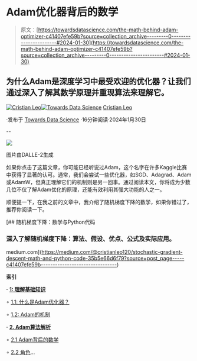 # Adam优化器背后的数学

> 原文：[https://towardsdatascience.com/the-math-behind-adam-optimizer-c41407efe59b?source=collection_archive---------0-----------------------#2024-01-30](https://towardsdatascience.com/the-math-behind-adam-optimizer-c41407efe59b?source=collection_archive---------0-----------------------#2024-01-30)

## 为什么Adam是深度学习中最受欢迎的优化器？让我们通过深入了解其数学原理并重现算法来理解它。

[](https://medium.com/@cristianleo120?source=post_page---byline--c41407efe59b--------------------------------)[![Cristian Leo](../Images/99074292e7dfda50cf50a790b8deda79.png)](https://medium.com/@cristianleo120?source=post_page---byline--c41407efe59b--------------------------------)[](https://towardsdatascience.com/?source=post_page---byline--c41407efe59b--------------------------------)[![Towards Data Science](../Images/a6ff2676ffcc0c7aad8aaf1d79379785.png)](https://towardsdatascience.com/?source=post_page---byline--c41407efe59b--------------------------------) [Cristian Leo](https://medium.com/@cristianleo120?source=post_page---byline--c41407efe59b--------------------------------)

·发布于 [Towards Data Science](https://towardsdatascience.com/?source=post_page---byline--c41407efe59b--------------------------------) ·16分钟阅读·2024年1月30日

--

![](../Images/70d06b2ec8e8cb2a346295529f913efd.png)

图片由DALLE-2生成

如果你点击了这篇文章，你可能已经听说过Adam，这个名字在许多Kaggle比赛中获得了显著的认可。通常，我们会尝试一些优化器，如SGD、Adagrad、Adam或AdamW，但真正理解它们的机制则是另一回事。通过阅读本文，你将成为少数几位不仅了解Adam优化的原理，还能有效利用其强大功能的人之一。

顺便提一下，在我之前的文章中，我介绍了随机梯度下降的数学，如果你错过了，推荐你阅读一下。

[](https://medium.com/@cristianleo120/stochastic-gradient-descent-math-and-python-code-35b5e66d6f79?source=post_page-----c41407efe59b--------------------------------) [## 随机梯度下降：数学与Python代码

### 深入了解随机梯度下降：算法、假设、优点、公式及实际应用。

medium.com](https://medium.com/@cristianleo120/stochastic-gradient-descent-math-and-python-code-35b5e66d6f79?source=post_page-----c41407efe59b--------------------------------)

**索引**

**·** [**1: 理解基础知识**](#e382)

∘ [1.1: 什么是Adam优化器？](#63c0)

∘ [1.2: Adam的机制](#de8c)

**·** [**2. Adam算法解析**](#bc0c)

∘ [2.1 Adam背后的数学](#5ff9)

∘ [2.2 角色](#3663)…
